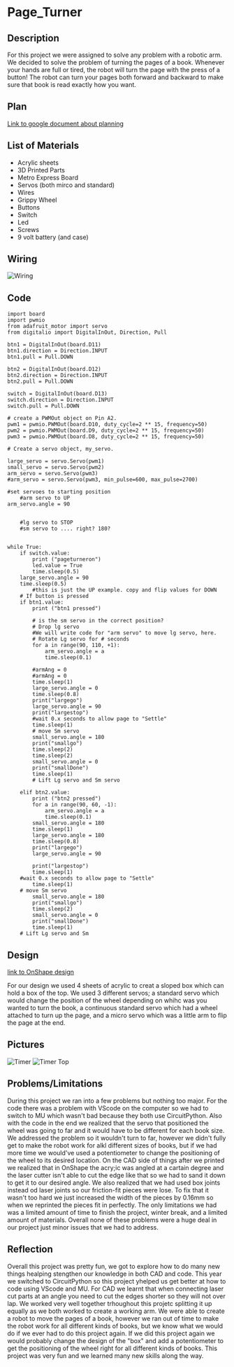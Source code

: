 # Page_Turner

## Description 
For this project we were assigned to solve any problem with a robotic arm. We decided to solve the problem of turning the pages of a book. Whenever your hands are full or tired, the robot will turn the page with the press of a button! The robot can turn your pages both forward and backward to make sure that book is read exactly how you want. 

## Plan
[Link to google document about planning](https://docs.google.com/document/d/1uazbonK2YwQbwLo_14c-oHcuRzRMN066gJCfVLczz6s/edit?usp=sharing)

## List of Materials 
- Acrylic sheets 
- 3D Printed Parts 
- Metro Express Board
- Servos (both mirco and standard) 
- Wires 
- Grippy Wheel  
- Buttons
- Switch
- Led 
- Screws 
- 9 volt battery (and case) 

## Wiring 
![Wiring](images/wire.jpg)

## Code 
```import time
import board
import pwmio
from adafruit_motor import servo
from digitalio import DigitalInOut, Direction, Pull

btn1 = DigitalInOut(board.D11)
btn1.direction = Direction.INPUT
btn1.pull = Pull.DOWN

btn2 = DigitalInOut(board.D12)
btn2.direction = Direction.INPUT
btn2.pull = Pull.DOWN

switch = DigitalInOut(board.D13)
switch.direction = Direction.INPUT
switch.pull = Pull.DOWN

# create a PWMOut object on Pin A2.
pwm1 = pwmio.PWMOut(board.D10, duty_cycle=2 ** 15, frequency=50)
pwm2 = pwmio.PWMOut(board.D9, duty_cycle=2 ** 15, frequency=50)
pwm3 = pwmio.PWMOut(board.D8, duty_cycle=2 ** 15, frequency=50)

# Create a servo object, my_servo.

large_servo = servo.Servo(pwm1)
small_servo = servo.Servo(pwm2)
arm_servo = servo.Servo(pwm3)
#arm_servo = servo.Servo(pwm3, min_pulse=600, max_pulse=2700)

#set servoes to starting position
    #arm servo to UP
arm_servo.angle = 90


    #lg servo to STOP
    #sm servo to .... right? 180?


while True:
    if switch.value:
        print ("pageturneron")
        led.value = True
        time.sleep(0.5)
    large_servo.angle = 90
    time.sleep(0.5)
        #this is just the UP example. copy and flip values for DOWN
    # If button is pressed
    if btn1.value:
        print ("btn1 pressed")

        # is the sm servo in the correct position?
        # Drop lg servo
        #We will write code for "arm servo" to move lg servo, here.
        # Rotate Lg servo for # seconds
        for a in range(90, 110, +1):
            arm_servo.angle = a
            time.sleep(0.1)

        #armAng = 0
        #armAng = 0
        time.sleep(1)
        large_servo.angle = 0
        time.sleep(0.8)
        print("largego")
        large_servo.angle = 90
        print("largestop")
        #wait 0.x seconds to allow page to "Settle"
        time.sleep(1)
        # move Sm servo
        small_servo.angle = 180
        print("smallgo")
        time.sleep(2)
        time.sleep(2)
        small_servo.angle = 0
        print("smallDone")
        time.sleep(1)
        # Lift Lg servo and Sm servo

    elif btn2.value:
        print ("btn2 pressed")
        for a in range(90, 60, -1):
            arm_servo.angle = a
            time.sleep(0.1)
        small_servo.angle = 180
        time.sleep(1)
        large_servo.angle = 180
        time.sleep(0.8)
        print("largego")
        large_servo.angle = 90

        print("largestop")
        time.sleep(1)
    #wait 0.x seconds to allow page to "Settle"
        time.sleep(1)
    # move Sm servo
        small_servo.angle = 180
        print("smallgo")
        time.sleep(2)
        small_servo.angle = 0
        print("smallDone")
        time.sleep(1)
    # Lift Lg servo and Sm
```

## Design 
[link to OnShape design](https://cvilleschools.onshape.com/documents/f0e050e31ed30559f61d16f6/w/8df2d4cb2d1d1daf7c273573/e/957ccaf17a0f9f7b748abea0)

For our design we used 4 sheets of acrylic to creat a sloped box which can hold a box of the top. We used 3 different servos; a standard servo which would change the position of the wheel depending on whihc was you wanted to turn the book, a continuous standard servo which had a wheel attached to turn up the page, and a micro servo which was a little arm to flip the page at the end. 

## Pictures
![Timer](images/timer1.JPG)
![Timer Top](images/timertop.JPG)

## Problems/Limitations 
During this project we ran into a few problems but nothing too major. For the code there was a problem with VScode on the computer so we had to switch to MU which wasn't bad because they both use CircuitPython. Also with the code in the end we realized that the servo that positioned the wheel was going to far and it would have to be different for each book size. We addressed the problem so it wouldn't turn to far, however we didn't fully get to make the robot work for alkl different sizes of books, but if we had more time we would've used a potentiometer to change the positioning of the wheel to its desired location. On the CAD side of things after we printed we realized that in OnShape the acry;ic was angled at a cartain degree and the laser cutter isn't able to cut the edge like that so we had to sand it down to get it to our desired angle. We also realized that we had used box joints instead od laser joints so our friction-fit pieces were lose. To fix that it wasn't too hard we just increased the width of the pieces by 0.16mm so when we reprinted the pieces fit in perfectly. The only limitations we had was a limited amount of time to finish the project, winter break, and a limited amount of materials. Overall none of these problems were a huge deal in our project just minor issues that we had to address. 

## Reflection
Overall this project was pretty fun, we got to explore how to do many new things healping stengthen our knowledge in both CAD and code. This year we switched to CircuitPython so this project yhelped us get better at how to code using VScode and MU. For CAD we learnt that when connecting laser cut parts at an angle you need to cut the edges shorter so they will not over lap. We worked very well together trhoughout this projetc splitting it up equally as we both worked to create a working arm. We were able to create a robot to move the pages of a book, however we ran out of time to make the robot work for all different kinds of books, but we know what we would do if we ever had to do this project again. If we did this project again we would probably change the design of the "box" and add a potentiometer to get the positioning of the wheel right for all different kinds of books. This project was very fun and we learned many new skills along the way.
